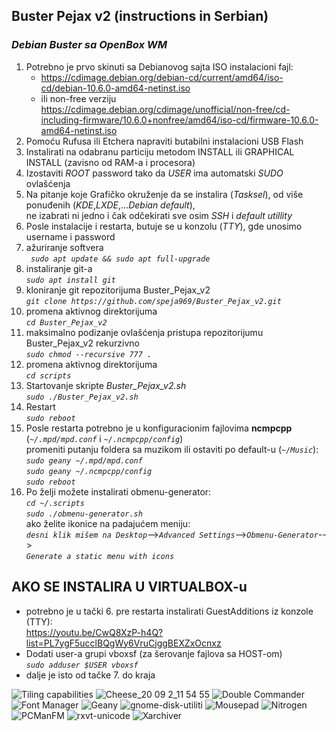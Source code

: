 ## **Buster Pejax v2** (instructions in Serbian)
### *Debian Buster sa OpenBox WM*

1. Potrebno je prvo skinuti sa Debianovog sajta ISO instalacioni fajl:
    * https://cdimage.debian.org/debian-cd/current/amd64/iso-cd/debian-10.6.0-amd64-netinst.iso
    * ili non-free verziju https://cdimage.debian.org/cdimage/unofficial/non-free/cd-including-firmware/10.6.0+nonfree/amd64/iso-cd/firmware-10.6.0-amd64-netinst.iso
1. Pomoću Rufusa ili Etchera napraviti butabilni instalacioni USB Flash 
1. Instalirati na odabranu particiju metodom INSTALL ili GRAPHICAL INSTALL (zavisno od RAM-a i procesora)
1. Izostaviti _ROOT_ password tako da _USER_ ima automatski _SUDO_ ovlašćenja
1. Na pitanje koje Grafičko okruženje da se instalira (_Tasksel_), od više ponuđenih (_KDE_,_LXDE_,..._Debian default_),  
 ne izabrati ni jedno i čak odčekirati sve osim _SSH_ i _default utillity_
1. Posle instalacije i restarta, butuje se u konzolu (_TTY_), gde unosimo username i password  
1. ažuriranje softvera  
_` sudo apt update && sudo apt full-upgrade`_
1. instaliranje git-a  
_`sudo apt install git`_
1. kloniranje git repozitorijuma Buster_Pejax_v2  
_`git clone https://github.com/speja969/Buster_Pejax_v2.git`_
1. promena aktivnog direktorijuma  
_`cd Buster_Pejax_v2`_
1. maksimalno podizanje ovlašćenja pristupa repozitorijumu Buster_Pejax_v2 rekurzivno  
_`sudo chmod --recursive 777 .`_
1. promena aktivnog direktorijuma  
_`cd scripts`_
1. Startovanje skripte _Buster_Pejax_v2.sh_  
_`sudo ./Buster_Pejax_v2.sh`_
1. Restart  
_`sudo reboot`_
1. Posle restarta potrebno je u konfiguracionim fajlovima **ncmpcpp** (_`~/.mpd/mpd.conf`_ i _`~/.ncmpcpp/config`_)  
promeniti putanju foldera sa muzikom ili ostaviti po default-u (_`~/Music`_):  
_`sudo geany ~/.mpd/mpd.conf`_  
_`sudo geany ~/.ncmpcpp/config`_  
_`sudo reboot`_
1. Po želji možete instalirati obmenu-generator:  
_`cd ~/.scripts`_  
_`sudo ./obmenu-generator.sh`_  
ako želite ikonice na padajućem meniju:  
_`desni klik mišem na Desktop`_-->_`Advanced Settings`_-->_`Obmenu-Generator`_-->  
_`Generate a static menu with icons`_

## AKO SE INSTALIRA U VIRTUALBOX-u
* potrebno je u tački 6. pre restarta instalirati GuestAdditions iz konzole (TTY):  
https://youtu.be/CwQ8XzP-h4Q?list=PL7ygF5ucclBQgWy6VruCjggBEXZxOcnxz
* Dodati user-a grupi vboxsf (za šerovanje fajlova sa HOST-om)  
_`sudo adduser $USER vboxsf`_
* dalje je isto od tačke 7. do kraja

![Tiling capabilities](https://user-images.githubusercontent.com/62497469/92691918-af710700-f343-11ea-957f-2f8a56197b0b.png)
![Cheese_20 09 2_11 54 55](https://user-images.githubusercontent.com/62497469/91967654-cb592500-ed13-11ea-9b6b-18d53566a27d.png)
![Double Commander](https://user-images.githubusercontent.com/62497469/92326972-72acc380-f056-11ea-9880-e0922fd20094.png)
![Font Manager](https://user-images.githubusercontent.com/62497469/92327031-03839f00-f057-11ea-8662-4e6f9cd7dfbf.png)
![Geany](https://user-images.githubusercontent.com/62497469/92327061-36c62e00-f057-11ea-86ca-130de1247d59.png)
![gnome-disk-utiliti](https://user-images.githubusercontent.com/62497469/92327077-6412dc00-f057-11ea-84c8-e8927f1ad1c0.png)
![Mousepad](https://user-images.githubusercontent.com/62497469/92327101-96243e00-f057-11ea-8b99-917800a6fd1b.png)
![Nitrogen](https://user-images.githubusercontent.com/62497469/92327116-ba801a80-f057-11ea-8058-7b023d0aa7cf.png)
![PCManFM](https://user-images.githubusercontent.com/62497469/92327132-e00d2400-f057-11ea-9c7f-0be41bee339d.png)
![rxvt-unicode](https://user-images.githubusercontent.com/62497469/92327166-07fc8780-f058-11ea-8e74-79cfda46f425.png)
![Xarchiver](https://user-images.githubusercontent.com/62497469/92327192-3712f900-f058-11ea-8244-359d9ba9f1a0.png)
